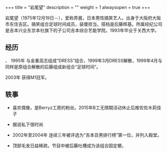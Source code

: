 +++
title = "岩尾望"
description = ""
weight = 1
alwaysopen = true
+++


岩尾望（1975年12月19日－），爱称弄酱，日本男性搞笑艺人。出身于大阪府大阪市东住吉区。搞笑组合足球时间成员，装傻担当，搭档是后藤辉基。所属经纪公司是吉本兴业东京本社旗下的子公司吉本综合艺能学院。1993年毕业于关西大学。


<!--more-->

## 经历
、
1995年 与金重高志组成“DRESS”组合，1999年3月DRESS解散，1999年4月与同样是原组合解散的后藤组成新组合“足球时间”。

2003年 获得M1冠军。

## 轶事

- 喜欢偶像，是Berryz工房的粉丝。2015年B工无限期活动休止后推佐佐木莉佳子

- 据说私下很时尚

- 2002年至2004年 连续三年被评选为“吉本丑男排行榜”第一位，并列入殿堂。

- 顶部毛发日益稀疏，节目中被后藤吐槽成为该组合固定梗。